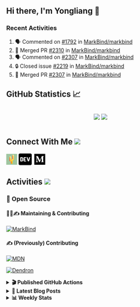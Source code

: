 ## Hi there, I'm Yongliang 👋

### Recent Activities

<!--START_SECTION:activity-->
1. 🗣 Commented on [#1792](https://github.com/MarkBind/markbind/issues/1792) in [MarkBind/markbind](https://github.com/MarkBind/markbind)
2. 🎉 Merged PR [#2310](https://github.com/MarkBind/markbind/pull/2310) in [MarkBind/markbind](https://github.com/MarkBind/markbind)
3. 🗣 Commented on [#2307](https://github.com/MarkBind/markbind/issues/2307) in [MarkBind/markbind](https://github.com/MarkBind/markbind)
4. 🔒 Closed issue [#2219](https://github.com/MarkBind/markbind/issues/2219) in [MarkBind/markbind](https://github.com/MarkBind/markbind)
5. 🎉 Merged PR [#2307](https://github.com/MarkBind/markbind/pull/2307) in [MarkBind/markbind](https://github.com/MarkBind/markbind)
<!--END_SECTION:activity-->

## GitHub Statistics :chart_with_upwards_trend:
<div align="center">
<div style="display: flex; align-items: center; justify-content: center;">

[![](https://github-readme-stats-tlylt.vercel.app/api?username=tlylt&show_icons=true&theme=tokyonight&hide_border=true&locale=en)](https://github.com/tlylt)
[![](https://github-readme-streak-stats.herokuapp.com/?user=tlylt&theme=tokyonight&hide_border=true)](https://github.com/tlylt)
</div>
</div>

## Connect With Me <img src="https://media.giphy.com/media/2wh5K5yE3ulp3xgYcG/giphy-downsized.gif" width="30">

<a href="https://www.yongliangliu.com/" target="_blank"><img align="center" src="static/site-icon.png" alt="yongliangliu.com" height="29" width="29" /></a>
<a href="https://dev.to/tlylt" target="_blank"><img align="center" src="static/dev-badge.svg" alt="dev.to/tlylt" height="35" width="35" /></a>
<a href="https://tlylt.medium.com" target="_blank"><img align="center" src="static/medium.png" alt="tlylt.medium.com" height="35" width="35" /></a>

## Activities <img src="https://media.giphy.com/media/WUlplcMpOCEmTGBtBW/giphy.gif" width="30">

### 🔭 Open Source

#### 👷‍♂️✍️ Maintaining & Contributing
[![MarkBind](https://github-readme-stats-tlylt.vercel.app/api/pin/?username=markbind&repo=markbind)](https://github.com/MarkBind/markbind)

#### ✍️ (Previously) Contributing
[![MDN](https://github-readme-stats-tlylt.vercel.app/api/pin/?username=mdn&repo=content)](https://github.com/mdn/content/issues?q=is%3Aopen+involves%3A%40me+sort%3Aupdated-desc)

[![Dendron](https://github-readme-stats-tlylt.vercel.app/api/pin/?username=dendronhq&repo=dendron)](https://github.com/dendronhq/dendron/issues?q=is%3Aopen+involves%3A%40me+sort%3Aupdated-desc)

<details>
<summary> <b>🎬 Published GitHub Actions </b> </summary>

[![install-graphviz](https://github-readme-stats-tlylt.vercel.app/api/pin/?username=tlylt&repo=install-graphviz)](https://github.com/tlylt/install-graphviz)

[![reposense-action](https://github-readme-stats-tlylt.vercel.app/api/pin/?username=tlylt&repo=reposense-action)](https://github.com/tlylt/reposense-action)

[![markbin-action](https://github-readme-stats-tlylt.vercel.app/api/pin/?username=markbind&repo=markbind-action)](https://github.com/MarkBind/markbind-action)

</details>

<details>
<summary> <b>📕 Latest Blog Posts</b> </summary>

<!-- BLOG-POST-LIST:START -->
- [Deploy a ChatGPT API Server in no time](https://www.yongliangliu.com/blog/chatgpt-nextjs-server/)
- [Creating a regex-based Markdown parser in TypeScript](https://www.yongliangliu.com/blog/rmark/)
- [Create VSCode Snippets for Markdown Blog Workflows](https://www.yongliangliu.com/blog/vscode-snippets/)
- [Brag Doc 2023](https://www.yongliangliu.com/blog/brag-doc-2023/)
- [My Journey into Open Source](https://www.yongliangliu.com/blog/my-journey-into-open-source/)
<!-- BLOG-POST-LIST:END -->

</details>

<details>
<summary> <b>📊 Weekly Stats</b> </summary>

<!--START_SECTION:waka-->
![Code Time](http://img.shields.io/badge/Code%20Time-1%2C043%20hrs%208%20mins-blue)

**🐱 My GitHub Data** 

> 📦 618.4 kB Used in GitHub's Storage 
 > 
> 🏆 1,188 Contributions in the Year 2023
 > 
> 🚫 Not Opted to Hire
 > 
> 📜 173 Public Repositories 
 > 
> 🔑 39 Private Repositories 
 > 
**I'm an Early 🐤** 

```text
🌞 Morning                3814 commits        ███████░░░░░░░░░░░░░░░░░░   29.14 % 
🌆 Daytime                3543 commits        ███████░░░░░░░░░░░░░░░░░░   27.07 % 
🌃 Evening                4846 commits        █████████░░░░░░░░░░░░░░░░   37.02 % 
🌙 Night                  886 commits         ██░░░░░░░░░░░░░░░░░░░░░░░   06.77 % 
```
📅 **I'm Most Productive on Wednesday** 

```text
Monday                   1701 commits        ███░░░░░░░░░░░░░░░░░░░░░░   13.00 % 
Tuesday                  1913 commits        ████░░░░░░░░░░░░░░░░░░░░░   14.62 % 
Wednesday                2128 commits        ████░░░░░░░░░░░░░░░░░░░░░   16.26 % 
Thursday                 1654 commits        ███░░░░░░░░░░░░░░░░░░░░░░   12.64 % 
Friday                   1690 commits        ███░░░░░░░░░░░░░░░░░░░░░░   12.91 % 
Saturday                 1993 commits        ████░░░░░░░░░░░░░░░░░░░░░   15.23 % 
Sunday                   2010 commits        ████░░░░░░░░░░░░░░░░░░░░░   15.36 % 
```


📊 **This Week I Spent My Time On** 

```text
🕑︎ Time Zone: Asia/Singapore

💬 Programming Languages: 
No Activity Tracked This Week
```


 Last Updated on 01/07/2023 01:03:06 UTC
<!--END_SECTION:waka-->

</details>
